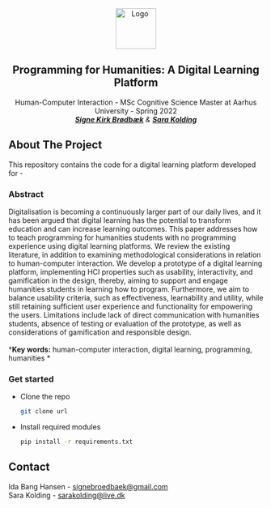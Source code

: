 <div id="top"></div>
<div align="center">
    <img src="data/DALL·E 2022-05-31 16.23.40.png" alt="Logo" width="80" height="80">
<h2 align="center">Programming for Humanities: A Digital Learning Platform </h3>

  <p align="center">
    Human-Computer Interaction - MSc Cognitive Science Master at Aarhus University - Spring 2022
  <br />
  <em><a href="https://github.com/idabh"><strong>Signe Kirk Brødbæk</strong></a> & <a href="https://github.com/sarakolding"><strong>Sara Kolding</strong></a></em>
  </p>
</div>

## About The Project

This repository contains the code for a digital learning platform developed for -

### Abstract
Digitalisation is becoming a continuously larger part of our daily lives, and it has been argued that digital learning has the potential to transform education and can increase learning outcomes. This paper addresses how to teach programming for humanities students with no programming experience using digital learning platforms. We review the existing literature, in addition to examining methodological considerations in relation to human-computer interaction. We develop a prototype of a digital learning platform, implementing HCI properties such as usability, interactivity, and gamification in the design, thereby, aiming to support and engage humanities students in learning how to program. Furthermore, we aim to balance usability criteria, such as effectiveness, learnability and utility, while still retaining sufficient user experience and functionality for empowering the users. Limitations include lack of direct communication with humanities students, absence of testing or evaluation of the prototype, as well as considerations of gamification and responsible design. <br>
<br>
***Key words:** human-computer interaction, digital learning, programming, humanities *

### Get started
* Clone the repo
   ```sh
   git clone url
   ```
* Install required modules
  ```sh
  pip install -r requirements.txt
  ```

## Contact
Ida Bang Hansen - signebroedbaek@gmail.com
<br />
Sara Kolding - sarakolding@live.dk
